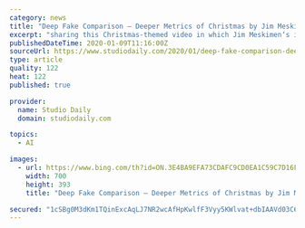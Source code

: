 ```yaml
---
category: news
title: "Deep Fake Comparison – Deeper Metrics of Christmas by Jim Meskimen"
excerpt: "sharing this Christmas-themed video in which Jim Meskimen‘s impressions of Hollywood stars get a visual assist from so-called deep-fake technology."
publishedDateTime: 2020-01-09T11:16:00Z
sourceUrl: https://www.studiodaily.com/2020/01/deep-fake-comparison-deeper-metrics-christmas-jim-meskimen/
type: article
quality: 122
heat: 122
published: true

provider:
  name: Studio Daily
  domain: studiodaily.com

topics:
  - AI

images:
  - url: https://www.bing.com/th?id=ON.3E4BA9EFA73CDAFC9CD0EA1C59C7D16F
    width: 700
    height: 393
    title: "Deep Fake Comparison – Deeper Metrics of Christmas by Jim Meskimen"

secured: "1cSBg0M3dKm1TQinExcAqLJ7NR2wcAfHpKwlfF3Vyy5KWlvat+dbIAAVd03C6cGaDbFQiLP0jIkKgYE3d9H7g1HwdjLIyDCQ5KNj5VnROA/LFRGh1RA+VI88Pc6iduOkGZTMWVvu3mRhhNN5W2bxXTDxHQ7sVkax8ca3fA55rhrUJJVprU9C7CHaQagy1iYw+0Eawwbdybs8AO/rPg/qiFCaixrPXwE+qixLNj7keidpM6JNd//ByoR7jjZBZg90XH3n37LHtJcCUjFdFPVNWw==;IvSosP6u6oaj9OWFPXIc3Q=="
---
```


